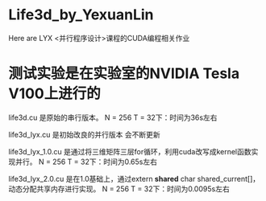 # Life3d_by_YexuanLin
Here are LYX <并行程序设计>课程的CUDA编程相关作业

# 测试实验是在实验室的NVIDIA Tesla V100上进行的

life3d.cu 是原始的串行版本。
N = 256 T = 32下：时间为36s左右

life3d_lyx.cu 是初始改良的并行版本 会不断更新

life3d_lyx_1.0.cu 是通过将三维矩阵三层for循环，利用cuda改写成kernel函数实现并行。
N = 256 T = 32下：时间为0.65s左右

life3d_lyx_2.0.cu 是在1.0基础上，通过extern __shared__ char shared_current[]，动态分配共享内存进行实现。
N = 256 T = 32下：时间为0.0095s左右
